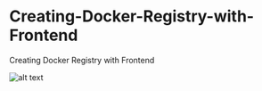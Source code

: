 # Creating-Docker-Registry-with-Frontend
Creating Docker Registry with Frontend


![alt text](https://picsum.photos/id/237/200/300)
